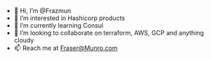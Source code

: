 - 👋 Hi, I’m @Frazmun
- 👀 I’m interested in Hashicorp products
- 🌱 I’m currently learning Consul
- 💞️ I’m looking to collaborate on terraform, AWS, GCP and anything cloudy
- 📫 Reach me at Fraser@Munro.com

